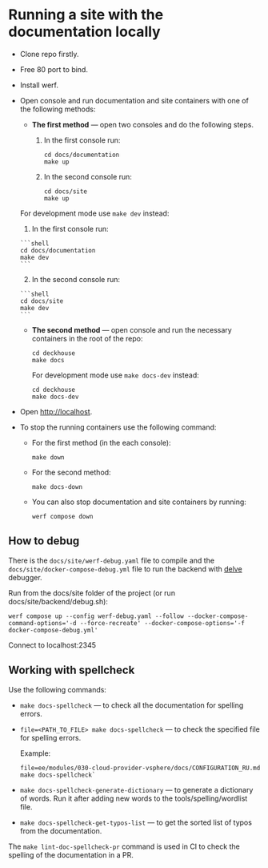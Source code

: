 # Running a site with the documentation locally

- Clone repo firstly.

- Free 80 port to bind.

- Install werf.

- Open console and run documentation and site containers with one of the following methods:

  - **The first method** — open two consoles and do the following steps.

    1. In the first console run:

       ```shell
       cd docs/documentation
       make up
       ```

    2. In the second console run:

       ```shell
       cd docs/site
       make up
       ```

  For development mode use `make dev` instead:

    1. In the first console run:

      ```shell
      cd docs/documentation
      make dev
      ```

    2. In the second console run:

      ```shell
      cd docs/site
      make dev
      ```

  - **The second method** — open console and run the necessary containers in the root of the repo:

    ```shell
    cd deckhouse
    make docs
    ```

    For development mode use `make docs-dev` instead:

    ```shell
    cd deckhouse
    make docs-dev
    ```

- Open <http://localhost>.

- To stop the running containers use the following command:

  - For the first method (in the each console):

    ```shell
    make down
    ```

  - For the second method:

    ```shell
    make docs-down
    ```

  - You can also stop documentation and site containers by running:

    ```shell
    werf compose down
    ```

## How to debug

There is the `docs/site/werf-debug.yaml` file to compile and the `docs/site/docker-compose-debug.yml` file to run the backend with [delve](https://github.com/go-delve/delve) debugger.

Run from the docs/site folder of the project (or run docs/site/backend/debug.sh):

```shell
werf compose up --config werf-debug.yaml --follow --docker-compose-command-options='-d --force-recreate' --docker-compose-options='-f docker-compose-debug.yml'
```

Connect to localhost:2345

## Working with spellcheck

Use the following commands:
- `make docs-spellcheck` — to check all the documentation for spelling errors.
- `file=<PATH_TO_FILE> make docs-spellcheck` — to check the specified file for spelling errors.

  Example:

  ```shell
  file=ee/modules/030-cloud-provider-vsphere/docs/CONFIGURATION_RU.md make docs-spellcheck`
  ```

- `make docs-spellcheck-generate-dictionary` — to generate a dictionary of words. Run it after adding new words to the tools/spelling/wordlist file.
- `make docs-spellcheck-get-typos-list` — to get the sorted list of typos from the documentation.

The `make lint-doc-spellcheck-pr` command is used in CI to check the spelling of the documentation in a PR.
